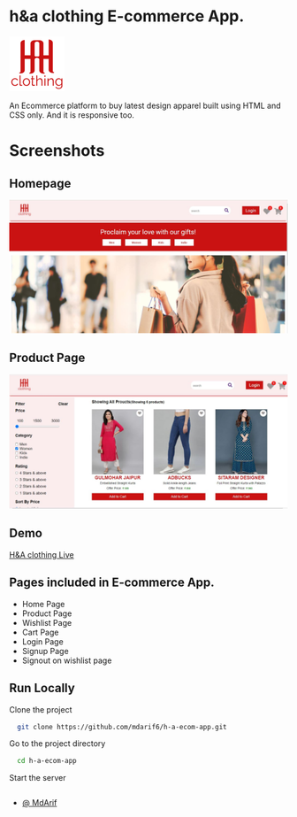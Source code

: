 # h&a clothing E-commerce App.

![Logo](/src/assets/images/Logo_ScreenShot.png)

An Ecommerce platform to buy latest design apparel built using HTML and CSS only. And it is responsive too.

# Screenshots

## Homepage

![h&a Home Screenshot](/src/assets/images/Home_ScreenShot.JPG)

## Product Page

![Product Screenshot](/src/assets/images/Product_ScreenShot1.JPG)

## Demo

[H&A clothing Live](https://h-a-clothing.netlify.app/)

## Pages included in E-commerce App.

- Home Page
- Product Page
- Wishlist Page
- Cart Page
- Login Page
- Signup Page
- Signout on wishlist page

## Run Locally

Clone the project

```bash
  git clone https://github.com/mdarif6/h-a-ecom-app.git
```

Go to the project directory

```bash
  cd h-a-ecom-app
```

Start the server

```bash

```

- [@ MdArif](https://github.com/mdarif6/)
